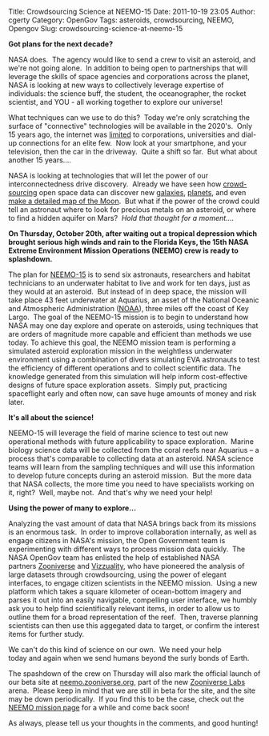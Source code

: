 Title: Crowdsourcing Science at NEEMO-15
Date: 2011-10-19 23:05
Author: cgerty
Category: OpenGov
Tags: asteroids, crowdsourcing, NEEMO, Opengov
Slug: crowdsourcing-science-at-neemo-15

**Got plans for the next decade?**

NASA does.  The agency would like to send a crew to visit an asteroid,
and we're not going alone.  In addition to being open to partnerships
that will leverage the skills of space agencies and corporations across
the planet, NASA is looking at new ways to collectively leverage
expertise of individuals: the science buff, the student, the
oceanographer, the rocket scientist, and YOU - all working together to
explore our universe!

What techniques can we use to do this?  Today we're only scratching the
surface of "connective" technologies will be available in the 2020's.
 Only 15 years ago, the internet was [limited][] to corporations,
universities and dial-up connections for an elite few.  Now look at your
smartphone, and your television, then the car in the driveway.  Quite a
shift so far.  But what about another 15 years....

NASA is looking at technologies that will let the power of our
interconnectedness drive discovery.  Already we have seen how
[crowd-sourcing][] open space data can discover new [galaxies][],
[planets][], and even [make a detailed map of the Moon][].  But what if
the power of the crowd could tell an astronaut where to look for
precious metals on an asteroid, or where to find a hidden aquifer on
Mars?  *Hold that thought for a moment....*

**On Thursday, October 20th, after waiting out a tropical depression
which brought serious high winds and rain to the Florida Keys, the 15th
NASA Extreme Environment Mission Operations (NEEMO) crew is ready to
splashdown.**

The plan for [NEEMO-15][] is to send six astronauts, researchers and
habitat technicians to an underwater habitat to live and work for ten
days, just as they would at an asteroid.  But instead of in deep space,
the mission will take place 43 feet underwater at Aquarius, an asset of
the National Oceanic and Atmospheric Administration ([NOAA][]), three
miles off the coast of Key Largo.  The goal of the NEEMO-15 mission is
to begin to understand how NASA may one day explore and operate on
asteroids, using techniques that are orders of magnitude more capable
and efficient than methods we use today. To achieve this goal, the NEEMO
mission team is performing a simulated asteroid exploration mission in
the weightless underwater environment using a combination of divers
simulating EVA astronauts to test the efficiency of different operations
and to collect scientific data. The knowledge generated from this
simulation will help inform cost-effective designs of future space
exploration assets.  Simply put, practicing spaceflight early and often
now, can save huge amounts of money and risk later.

**It's all about the science!**

NEEMO-15 will leverage the field of marine science to test out new
operational methods with future applicability to space
exploration.  Marine biology science data will be collected from the
coral reefs near Aquarius – a process that's comparable to collecting
data at an asteroid. NASA science teams will learn from the sampling
techniques and will use this information to develop future concepts
during an asteroid mission.  But the more data that NASA collects, the
more time you need to have specialists working on it, right?  Well,
maybe not.  And that's why we need your help!

**Using the power of many to explore...**

Analyzing the vast amount of data that NASA brings back from its
missions is an enormous task.  In order to improve collaboration
internally, as well as engage citizens in NASA's mission, the Open
Government team is experimenting with different ways to process mission
data quickly.  The NASA OpenGov team has enlisted the help of
established NASA partners [Zooniverse][] and [Vizzuality][], who have
pioneered the analysis of large datasets through crowdsourcing, using
the power of elegant interfaces, to engage citizen scientists in the
NEEMO mission.  Using a new platform which takes a square kilometer of
ocean-bottom imagery and parses it out into an easily navigable,
compelling user interface, we humbly ask you to help find scientifically
relevant items, in order to allow us to outline them for a broad
representation of the reef.  Then, traverse planning scientists can then
use this aggegated data to target, or confirm the interest items for
further study.

We can't do this kind of science on our own.  We need your help
today and again when we send humans beyond the surly bonds of Earth.

The spashdown of the crew on Thursday will also mark the official launch
of our beta site at [neemo.zooniverse.org][], part of the new
[Zooniverse Labs][] arena.  Please keep in mind that we are still in
beta for the site, and the site may be down periodically.  If you find
this to be the case, check out the [NEEMO mission page][] for a while
and come back soon!

As always, please tell us your thoughts in the comments, and good
hunting!

  [limited]: http://en.wikipedia.org/wiki/File:WIntHosts1981-July2011.jpg
  [crowd-sourcing]: http://en.wikipedia.org/wiki/Crowdsourcing
    "Crowdsourcing on Wikipedia"
  [galaxies]: http://science.nasa.gov/science-news/science-at-nasa/2011/22apr_zooniverse/
  [planets]: http://www.fastcompany.com/1782062/citizen-planet-hunters-find-two-planets
  [make a detailed map of the Moon]: http://www.wired.co.uk/news/archive/2010-05/24/crowdsourcing-a-map-of-the-moon
  [NEEMO-15]: http://www.nasa.gov/mission_pages/NEEMO/
  [NOAA]: http://www.noaa.gov
  [Zooniverse]: https://www.zooniverse.org/
  [Vizzuality]: http://vizzuality.com/
  [neemo.zooniverse.org]: http://neemo.zooniverse.org
    "NEEMO-Zooniverse Project"
  [Zooniverse Labs]: https://www.zooniverse.org/lab
  [NEEMO mission page]: http://www.nasa.gov/neemo
